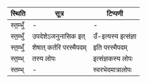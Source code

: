 | स्थिति | सूत्र | टिप्पणी |
| ----- | ------- | ------ |
| स्त॒म्भुँ | - | - |
| स्त॒म्भुँ | उपदेशेऽजनुनासिक इत् | उँ-इत्यस्य इत्संज्ञा |
| स्त॒म्भुँ | शेषात् कर्तरि परस्मैपदम् | इति परस्मैपदम् |
| स्त॒म्भ् | तस्य लोपः | इत्संज्ञकस्य लोपः |
| स्तम्भ् | - | स्वरभेदमात्रालोपः |
